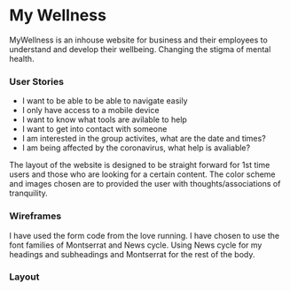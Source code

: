 # My Wellness

MyWellness is an inhouse website for business and their employees to understand and develop their wellbeing. Changing the stigma of mental health.

### User Stories

* I want to be able to be able to navigate easily
* I only have access to a mobile device 
* I want to know what tools are avilable to help 
* I want to get into contact with someone
* I am interested in the group activites, what are the date and times?
* I am being affected by the coronavirus, what help is avaliable?

The layout of the website is designed to be straight forward for 1st time users and those who are looking for a certain content. The color scheme and images chosen are to provided the user with thoughts/associations of tranquility.  

### Wireframes

I have used the form code from the love running.
I have chosen to use the font families of Montserrat and News cycle. Using News cycle for my headings and subheadings and Montserrat for the rest of the body. 

### Layout
